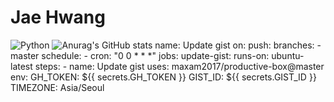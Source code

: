 # Jae Hwang
![Python](https://img.shields.io/badge/Python-blue.svg?&style=for-the-badge&logo=Python&logoColor=white)
![Anurag's GitHub stats](https://github-readme-stats.vercel.app/api?username=khwwang&theme=tokyonight&show_icons=true)
name: Update gist
on:
  push:
    branches:
      - master
  schedule:
    - cron: "0 0 * * *"
jobs:
  update-gist:
    runs-on: ubuntu-latest
    steps:
      - name: Update gist
        uses: maxam2017/productive-box@master
        env:
          GH_TOKEN: ${{ secrets.GH_TOKEN }}
          GIST_ID: ${{ secrets.GIST_ID }}
          TIMEZONE: Asia/Seoul
